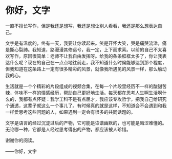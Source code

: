 # 你好，文字

一直不擅长写作，但是我还是想写，我还是想让别人看看，我还是那么想表达自己。

文字是有温度的，终有一天，我要让你读起来。笑是开怀大笑，哭是痛哭流涕，痛是撕心裂肺。我知道，路漫漫其修远兮，我一定，上下而求索。以前的自己不太喜欢写作，原因很简单：老师不让我自由发挥呀。给我的条条框框太多了，你让我表达什么呢？现在的自己在一点点地往前走，我不知道什么时候能够达到那个程度，但我知道在这条路上一定有很多精彩的风景，就像我所遇见的风景一样，那么触动我的心。

生活就是一个个精彩的片段组成的视频合集，在每一个片段里经历不一样的酸甜苦辣，体味不一样的情感经历，帮助自己更好地生活。每天都在思考人生啊生活啊什么的，我都有点怀疑：我学工科不是有点屈才，我应该专攻哲学，把我自己给研究个通透，这辈子就这么一个事儿了。有时候真的就是这样，不知道会不会遇到和我一样爱思考这些问题的人，如果遇到一定会有很多的共同话题的。

文字是语言的经过沉淀过后的产物，它可能是诙谐幽默的，也可能是晦涩难懂的。无论哪一种，它都是人经过思考得出的产物，都应该被人珍惜。

谢谢你的阅读。

——你好，文字
